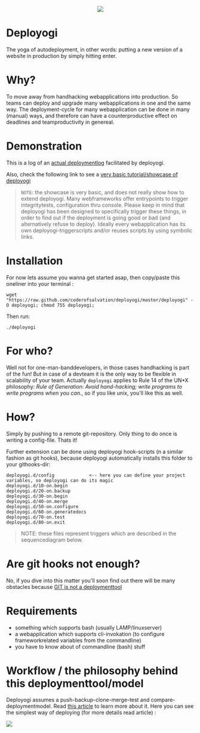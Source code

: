 <p align="center"><img src="https://www.dropbox.com/s/fu1cdwd3it31qvq/yoda-deploy.jpg?dl=1"/></p>

Deployogi
=========
The yoga of autodeployment, in other words: putting a new version of a website in production by simply hitting enter.

Why?
====
To move away from handhacking webapplications into production.
So teams can deploy and upgrade many webapplications in one and the same way.
The deployment-cycle for many webapplication can be done in many (manual) ways, and therefore can have a 
counterproductive effect on deadlines and teamproductivity in genereal. 

Demonstration
=============
This is a log of an [actual deploymentlog](https://raw.github.com/coderofsalvation/deployogi/master/examplelog.txt) facilitated by deployogi.

Also, check the following link to see a [very basic tutorial/showcase of deployogi](http://playterm.org/r/deployogi-automatic-webdeployment-1375465953)

> `NOTE`: the showcase is very basic, and does not really show how to extend deployogi. Many webframeworks offer entrypoints to trigger integritytests, 
> configuration thru console. Please keep in mind that deployogi has been designed to specifically trigger these things, in order to 
> find out if the deployment is going good or bad (and alternatively refuse to deploy). Ideally every webapplication has its own deployogi-triggerscripts
> and/or reuses scripts by using symbolic links.

Installation
============
For now lets assume you wanna get started asap, then copy/paste this oneliner into your terminal :

    wget "https://raw.github.com/coderofsalvation/deployogi/master/deployogi" -O deployogi; chmod 755 deployogi; 

Then run:

    ./deployogi


For who?
========
Well not for one-man-banddevelopers, in those cases handhacking is part of the fun!
But in case of a devteam it is the only way to be flexible in scalability of your team.
Actually `deployogi` applies to Rule 14 of the UN*X philosophy: *Rule of Generation: Avoid hand-hacking; write programs to write programs when you can.*, 
so if you like unix, you'll like this as well. 

How?
====
Simply by pushing to a remote git-repository.
Only thing to do once is writing a config-file. 
Thats it!

Further extension can be done using deployogi hook-scripts (n a similar fashion as git hooks), because deployogi automatically installs this folder to your githooks-dir:

    deployogi.d/config             <-- here you can define your project variables, so deployogi can do its magic
    deployogi.d/10-on.begin
    deployogi.d/20-on.backup
    deployogi.d/30-on.begin
    deployogi.d/40-on.merge
    deployogi.d/50-on.configure
    deployogi.d/60-on.generatedocs
    deployogi.d/70-on.test
    deployogi.d/80-on.exit

> NOTE: these files represent triggers which are described in the sequencediagram below.

Are git hooks not enough?
=========================
No, if you dive into this matter you'll soon find out there will be many obstacles because [GIT is not a deploymenttool](http://gitolite.com/the-list-and-irc/deploy.html) 

Requirements
============

* something which supports bash (usually LAMP/linuxserver)
* a webapplication which supports cli-invokation (to configure frameworkrelated variables from the commandline)
* you have to know about of commandline (bash) stuff 

Workflow / the philosophy behind this deploymenttool/model
==========================================================
Deployogi assumes a push-backup-clone-merge-test and compare-deploymentmodel.
Read [this article](http://leon.vankammen.eu/blog/automatic-deployment-with-git-and-deployogi-scripts) to learn more about it.
Here you can see the simplest way of deploying (for more details read article) : 

<img src="https://dl.dropboxusercontent.com/s/88zzcgb4hp9k641/seqdiagram-deployogi-easy.png?dl=1"> 

